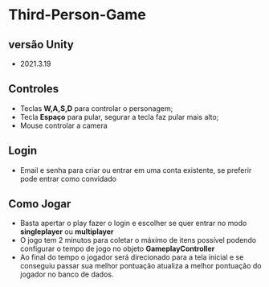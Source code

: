 # Third-Person-Game

## versão Unity
- 2021.3.19

## Controles

- Teclas __W,A,S,D__ para controlar o personagem;
- Tecla __Espaço__ para pular, segurar a tecla faz pular mais alto;
- Mouse controlar a camera

## Login

- Email e senha para criar ou entrar em uma conta existente, se preferir pode entrar como convidado

## Como Jogar

- Basta apertar o play fazer o login e escolher se quer entrar no modo __singleplayer__ ou __multiplayer__
- O jogo tem 2 minutos para coletar o máximo de itens possível podendo configurar o tempo de jogo no objeto __GameplayController__
- Ao final do tempo o jogador será direcionado para a tela inicial e se conseguiu passar sua melhor pontuação atualiza a melhor pontuação do jogador no banco de dados.
